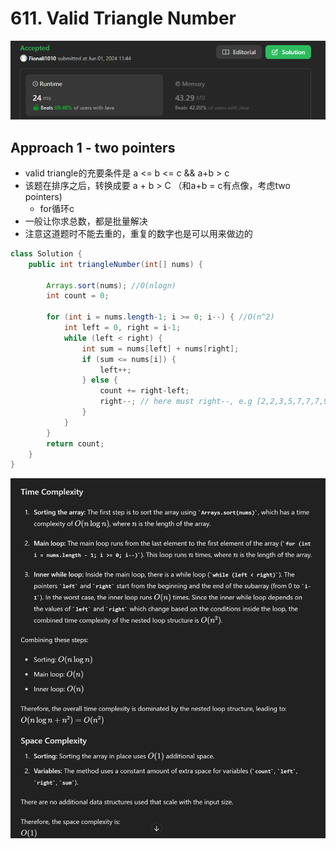 # 611. Valid Triangle Number

![alt text](image-6.png)

## Approach 1 - two pointers

- valid triangle的充要条件是 a <= b <= c && a+b > c
- 该题在排序之后，转换成要 a + b > C （和a+b = c有点像，考虑two pointers)
    - for循环c
- 一般让你求总数，都是批量解决
- 注意这道题时不能去重的，重复的数字也是可以用来做边的

```java
class Solution {
    public int triangleNumber(int[] nums) {

        Arrays.sort(nums); //O(nlogn)
        int count = 0;

        for (int i = nums.length-1; i >= 0; i--) { //O(n^2)
            int left = 0, right = i-1;
            while (left < right) {
                int sum = nums[left] + nums[right];
                if (sum <= nums[i]) {
                    left++;
                } else {
                    count += right-left;
                    right--; // here must right--, e.g [2,2,3,5,7,7,7,9]; 当i = 6时，前面每一个重复的7都可以用来组三角形
                }
            }
        }
        return count;
    }
}
```
![alt text](image-7.png)